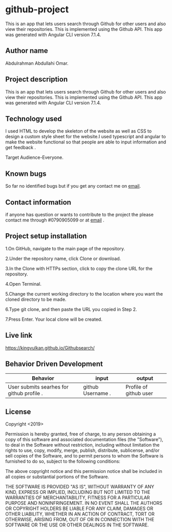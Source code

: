 # github-project

This is an app that lets users search through Github for other users and also view their repositories. This is implemented using the Github API. This app was generated with Angular CLI version 7.1.4.

## Author name

Abdulrahman Abdullahi Omar.

## Project description

This is an app that lets users search through Github for other users and also view their repositories. This is implemented using the Github API. This app was generated with Angular CLI version 7.1.4.


## Technology used

I used HTML to develop the skeleton of the website as well as CSS to design a custom style sheet for the website.I used typescript and angular to make the website functional so that people are able to input information and get feedback .

Target Audience-Everyone.

## Known bugs

So far no identified bugs but if you get any contact me on [email](manowfelow@gmail.com).


## Contact information

if anyone has question or wants to contribute to the project the please contact me through #0790905099 or at [email](manowfelow@gmail.com) .

## Project setup installation

1.On GitHub, navigate to the main page of the repository.

2.Under the repository name, click Clone or download.

3.In the Clone with HTTPs section, click  to copy the clone URL for the repository.

4.Open Terminal.

5.Change the current working directory to the location where you want the cloned directory to be made.

6.Type git clone, and then paste the URL you copied in Step 2.

7.Press Enter. Your local clone will be created.


## Live link
 https://kingvulkan.github.io/Githubsearch/


## Behavior Driven Development

|Behavior|input|output|
|--------|-----|------|
|User submits searhes for github profile .|github Username . |Profile of github user |


## License

Copyright <2019> <Abdulrahman Abdullahi>

Permission is hereby granted, free of charge, to any person obtaining a copy of this software and associated documentation files (the "Software"), to deal in the Software without restriction, including without limitation the rights to use, copy, modify, merge, publish, distribute, sublicense, and/or sell copies of the Software, and to permit persons to whom the Software is furnished to do so, subject to the following conditions:

The above copyright notice and this permission notice shall be included in all copies or substantial portions of the Software.

THE SOFTWARE IS PROVIDED "AS IS", WITHOUT WARRANTY OF ANY KIND, EXPRESS OR IMPLIED, INCLUDING BUT NOT LIMITED TO THE WARRANTIES OF MERCHANTABILITY, FITNESS FOR A PARTICULAR PURPOSE AND NONINFRINGEMENT. IN NO EVENT SHALL THE AUTHORS OR COPYRIGHT HOLDERS BE LIABLE FOR ANY CLAIM, DAMAGES OR OTHER LIABILITY, WHETHER IN AN ACTION OF CONTRACT, TORT OR OTHERWISE, ARISING FROM, OUT OF OR IN CONNECTION WITH THE SOFTWARE OR THE USE OR OTHER DEALINGS IN THE SOFTWARE.